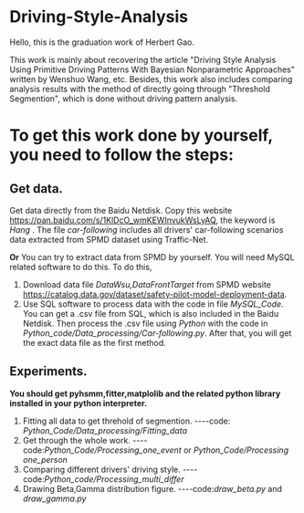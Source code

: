 # Driving-Style-Analysis

Hello, this is the graduation work of Herbert Gao. 

This work is mainly about recovering the article "Driving Style Analysis Using Primitive Driving Patterns With Bayesian Nonparametric Approaches" written by Wenshuo Wang, etc. Besides, this work also includes comparing analysis results with the method of directly going through "Threshold Segmention", which is done without driving pattern analysis.

# To get this work done by yourself, you need to follow the steps:
## Get data.
   Get data directly from the Baidu Netdisk. Copy this website https://pan.baidu.com/s/1KlDcO_wmKEWInvukWsLyAQ, the keyword is *Hang* .
   The file *car-following* includes all drivers' car-following scenarios data extracted from SPMD dataset using Traffic-Net.
   
   **Or**
   You can try to extract data from SPMD by yourself. You will need MySQL related software to do this. 
   To do this,
   1. Download data file *DataWsu,DataFrontTarget* from SPMD website https://catalog.data.gov/dataset/safety-pilot-model-deployment-data.
   2. Use SQL software to process data with the code in file *MySQL_Code*. You can get a .csv file from SQL, which is also included in the Baidu Netdisk.
      Then process the .csv file using *Python* with the code in *Python_code/Data_processing/Car-following.py*. 
      After that, you will get the exact data file as the first method.
## Experiments.
   **You should get pyhsmm,fitter,matplolib and the related python library installed in your python interpreter.**
   1. Fitting all data to get threhold of segmention. ----code: *Python_Code/Data_processing/Fitting_data*
   2. Get through the whole work. ----code:*Python_Code/Processing_one_event* or *Python_Code/Processing one_person*
   3. Comparing different drivers' driving style. ----code:*Python_code/Processing_multi_differ*
   4. Drawing Beta,Gamma distribution figure. ----code:*draw_beta.py* and *draw_gamma.py*
